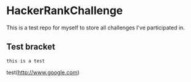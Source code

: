 HackerRankChallenge
===================
This is a test repo for myself to store all challenges I've participated in.

Test bracket
---
    this is a test

test(http://www.google.com)
